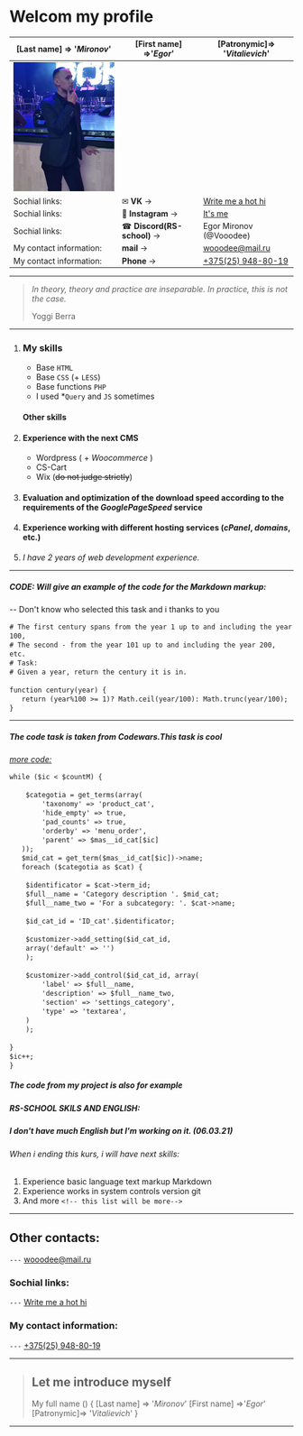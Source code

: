 # Welcom my profile

[Last name] => '*Mironov*' |  [First name] =>'*Egor*' | [Patronymic]=> '*Vitalievich*'
------------ | ------------- | -------------
![Photo for my profile](https://github.com/Vooodee/rsschool-cv/blob/gh-pages/my-last-photo.png?raw=true) | |
Sochial links: | ✉ **VK** -> | [Write me a hot hi](https://vk.com/i_ac.dc_i)
Sochial links: | 🔎 **Instagram** ->| [It's me](https://www.instagram.com/rock_n_roll_la/)
Sochial links:| ☎ **Discord(RS-school)** ->| Egor Mironov (@Vooodee)
My contact information:| **mail** ->| [wooodee@mail.ru](mailto:wooodee@mail.ru)
My contact information:|  **Phone** ->|  [+375(25) 948-80-19](tel:375259488019)
---
>
> *In theory, theory and practice are inseparable. In practice, this is not the case.*
>
> Yoggi Berra
> 
---
1. ### My skills
   - Base `HTML`
   - Base `CSS` (+ `LESS`) 
   - Base functions `PHP`
   - I used *`Query` and `JS` sometimes
    #### Other skills
2. #### Experience with the next CMS
   - Wordpress ( + *Woocommerce* )
   - CS-Cart
   - Wix (~~do not judge strictly~~)  
4. #### Evaluation and **optimization** of the **download speed** according to the requirements of the *GooglePageSpeed* service
5. #### Experience working with different **hosting services** (*cPanel*, *domains*, etc.)
6. *I have 2 years of web development experience.*
---
##### CODE: Will give an example of the code for the *Markdown* markup:
-- Don't know who selected this task and i thanks to you

```
# The first century spans from the year 1 up to and including the year 100, 
# The second - from the year 101 up to and including the year 200, etc.
# Task:
# Given a year, return the century it is in.

function century(year) {
   return (year%100 >= 1)? Math.ceil(year/100): Math.trunc(year/100); 
}
```
---
##### _The code task is taken from **Codewars**.This task is cool_
*[more code:](https://www.codewars.com/users/Vooodee/completed)*

```
while ($ic < $countM) {

    $categotia = get_terms(array(
        'taxonomy' => 'product_cat',
        'hide_empty' => true,
        'pad_counts' => true,
        'orderby' => 'menu_order',
        'parent' => $mas__id_cat[$ic]
   )); 
   $mid_cat = get_term($mas__id_cat[$ic])->name;
   foreach ($categotia as $cat) {

    $identificator = $cat->term_id;
    $full__name = 'Category description '. $mid_cat;
    $full__name_two = 'For a subcategory: '. $cat->name;

    $id_cat_id = 'ID_cat'.$identificator;

    $customizer->add_setting($id_cat_id, 
    array('default' => '')
    );
    
    $customizer->add_control($id_cat_id, array(
        'label' => $full__name,
        'description' => $full__name_two,
        'section' => 'settings_category',
        'type' => 'textarea',
    )
    );

}
$ic++;
}
```

##### _The code from my project is also for **example**_


##### RS-SCHOOL SKILS AND ENGLISH: 

##### I don't have much English but I'm working on it. (06.03.21)

###### When i ending this kurs, i will have next skills:
1. Experience basic language text markup  Markdown
2. Experience works in  system controls version git
3. And more `<!-- this list will be more-->` 


---
## Other contacts: 
`---` [wooodee@mail.ru](mailto:wooodee@mail.ru)
### Sochial links: 
`---` [Write me a hot hi](https://vk.com/i_ac.dc_i)
### My contact information: 
`---` [+375(25) 948-80-19](tel:375259488019)

---
> ## Let me introduce myself
>My full name () {
>   [Last name] => '*Mironov*'
>   [First name] =>'*Egor*'
>   [Patronymic]=> '*Vitalievich*'
>}
---
